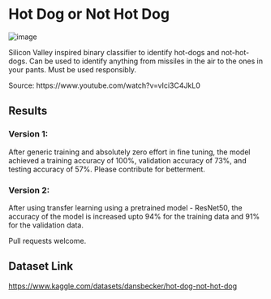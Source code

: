 # Hot Dog or Not Hot Dog

![image](https://user-images.githubusercontent.com/24204968/172019712-879df1b9-7d27-400e-b5ae-97eaa8f44a04.png)

Silicon Valley inspired binary classifier to identify hot-dogs and not-hot-dogs. Can be used to identify anything from missiles in the air to the ones in your pants. Must be used responsibly.

<div>Source: https://www.youtube.com/watch?v=vIci3C4JkL0</div>

## Results

### Version 1: 
After generic training and absolutely zero effort in fine tuning, the model achieved a training accuracy of 100%, validation accuracy of 73%, and testing accuracy of 57%. Please contribute for betterment. 

### Version 2:
After using transfer learning using a pretrained model - ResNet50, the accuracy of the model is increased upto 94% for the training data and 91% for the validation data.

Pull requests welcome.
## Dataset Link

https://www.kaggle.com/datasets/dansbecker/hot-dog-not-hot-dog
